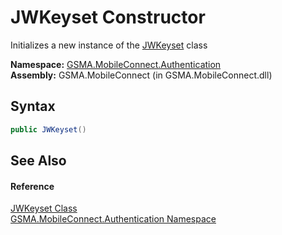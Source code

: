JWKeyset Constructor
====================
Initializes a new instance of the [JWKeyset][1] class

**Namespace:** [GSMA.MobileConnect.Authentication][2]  
**Assembly:** GSMA.MobileConnect (in GSMA.MobileConnect.dll)

Syntax
------

```csharp
public JWKeyset()
```


See Also
--------

#### Reference
[JWKeyset Class][1]  
[GSMA.MobileConnect.Authentication Namespace][2]  

[1]: README.md
[2]: ../README.md
[3]: ../../_icons/Help.png